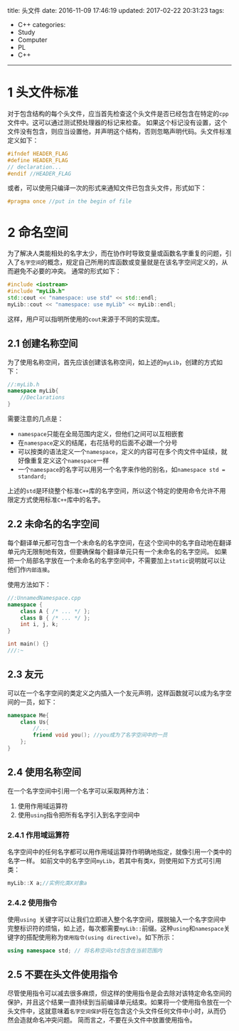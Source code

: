 title: 头文件
date: 2016-11-09 17:46:19
updated: 2017-02-22 20:31:23
tags:
- C++
categories:
- Study
- Computer
- PL
- C++
---
# 1 头文件标准

对于包含结构的每个头文件，应当首先检查这个头文件是否已经包含在特定的`cpp`文件中。这可以通过测试预处理器的标记来检查。
如果这个标记没有设置，这个文件没有包含，则应当设置他，并声明这个结构，否则忽略声明代码。头文件标准定义如下：

```cpp
#ifndef HEADER_FLAG
#define HEADER_FLAG
// declaration...
#endif //HEADER_FLAG
```

或者，可以使用只编译一次的形式来通知文件已包含头文件，形式如下：

```cpp
#pragma once //put in the begin of file
```

# 2 命名空间

为了解决人类能相处的名字太少，而在协作时导致变量或函数名字重复的问题，引入了`名字空间`的概念，规定自己所用的库函数或变量就是在该名字空间定义的，从而避免不必要的冲突。
通常的形式如下：

```cpp
#include <iostream>
#include "myLib.h"
std::cout << "namespace: use std" << std::endl;
myLib::cout << "namespace: use myLib" << myLib::endl;
```

这样，用户可以指明所使用的`cout`来源于不同的实现库。

## 2.1 创建名称空间

为了使用名称空间，首先应该创建该名称空间，如上述的`myLib`，创建的方式如下：

```c++
//:myLib.h
namespace myLib{
    //Declarations
}
```

需要注意的几点是：

- `namespace`只能在全局范围内定义，但他们之间可以互相嵌套
- 在`namespace`定义的结尾，右花括号的后面不必跟一个分号
- 可以按类的语法定义一个`namespace`，定义的内容可在多个肉文件中延续，就好像重复定义这个`namespace`一样
- 一个`namespace`的名字可以用另一个名字来作他的别名，如`namespace std = standard;`



上述的`std`是环绕整个标准`C++`库的名字空间，所以这个特定的使用命令允许不用限定方式使用标准`C++`库中的名字。

## 2.2 未命名的名字空间

每个翻译单元都可包含一个未命名的名字空间，在这个空间中的名字自动地在翻译单元内无限制地有效，但要确保每个翻译单元只有一个未命名的名字空间。
如果把一个局部名字放在一个未命名的名字空间中，不需要加上`static`说明就可以让他们作`内部连接`。

使用方法如下：

```c++
//:UnnamedNamespace.cpp
namespace {
    class A { /* ... */ };
    class B { /* ... */ };
    int i, j, k;
}

int main() {} 
///:~
```

## 2.3 友元

可以在一个名字空间的类定义之内插入一个友元声明，这样函数就可以成为名字空间的一员，如下：

```c++
namespace Me{
    class Us{
        //...
        friend void you(); //you成为了名字空间中的一员
    };
}
```

## 2.4 使用名称空间

在一个名字空间中引用一个名字可以采取两种方法：

1. 使用作用域运算符
2. 使用`using`指令把所有名字引入到名字空间中

### 2.4.1 作用域运算符

名字空间中的任何名字都可以用作用域运算符作明确地指定，就像引用一个类中的名字一样。
如前文中的名字空间`myLib`，若其中有类`X`，则使用如下方式可引用类：

```c++
myLib::X a;//实例化类X对象a
``` 

### 2.4.2 使用指令

使用`using `关键字可以让我们立即进入整个名字空间，摆脱输入一个名字空间中完整标识符的烦恼，如上述，每次都需要`myLib::`前缀。这种`using`和`namespace`关键字的搭配使用称为`使用指令(using directive)`。如下所示：

```cpp
using namespace std; // 将名称空间std包含在当前范围内
```

## 2.5 不要在头文件使用指令

尽管使用指令可以减去很多麻烦，但这样的使用指令是会去除对该特定命名空间的保护，并且这个结果一直持续到当前编译单元结束。如果将一个使用指令放在一个头文件中，这就意味着`名字空间保护`将在包含这个头文件任何文件中小时，从而仍然会造就命名冲突问题。
简而言之，不要在头文件中放置使用指令。